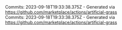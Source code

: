 Commits: 2023-09-18T19:33:38.375Z - Generated via https://github.com/marketplace/actions/artificial-grass
<br>
Commits: 2023-09-18T19:33:38.375Z - Generated via https://github.com/marketplace/actions/artificial-grass
<br>
